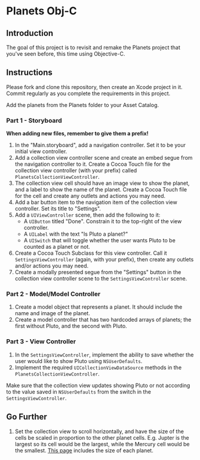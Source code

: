 # Planets Obj-C  

## Introduction

The goal of this project is to revisit and remake the Planets project that you've seen before, this time using Objective-C. 

## Instructions

Please fork and clone this repository, then create an Xcode project in it. Commit regularly as you complete the requirements in this project.

Add the planets from the Planets folder to your Asset Catalog.

### Part 1 - Storyboard

**When adding new files, remember to give them a prefix!**

1. In the "Main.storyboard", add a navigation controller. Set it to be your initial view controller.
2. Add a collection view controller scene and create an embed segue from the navigation controller to it. Create a Cocoa Touch file for the collection view controller (with your prefix) called `PlanetsCollectionViewController`.
3. The collection view cell should have an image view to show the planet, and a label to show the name of the planet. Create a Cocoa Touch file for the cell and create any outlets and actions you may need.
4. Add a bar button item to the navigation item of the collection view controller. Set its title to "Settings".
5. Add a `UIViewController` scene, then add the following to it:
    - A `UIButton` titled "Done". Constrain it to the top-right of the view controller.
    - A `UILabel` with the text "Is Pluto a planet?"
    - A `UISwitch` that will toggle whether the user wants Pluto to be counted as a planet or not.
6. Create a Cocoa Touch Subclass for this view controller. Call it `SettingsViewController` (again, with your prefix), then create any outlets and/or actions you may need.
7. Create a modally presented segue from the "Settings" button in the collection view controller scene to the `SettingsViewController` scene.

### Part 2 - Model/Model Controller

1. Create a model object that represents a planet. It should include the name and image of the planet.
2. Create a model controller that has two hardcoded arrays of planets; the first without Pluto, and the second with Pluto.

### Part 3 - View Controller

1. In the `SettingsViewController`, implement the ability to save whether the user would like to show Pluto using `NSUserDefaults`.
2. Implement the required `UICollectionViewDataSource` methods in the `PlanetsCollectionViewController`.

Make sure that the collection view updates showing Pluto or not according to the value saved in `NSUserDefaults` from the switch in the `SettingsViewController`. 

## Go Further

1. Set the collection view to scroll horizontally, and have the size of the cells be scaled in proportion to the other planet cells. E.g. Jupter is the largest so its cell would be the largest, while the Mercury cell would be the smallest. [This page](https://www.universetoday.com/36649/planets-in-order-of-size/) includes the size of each planet.
